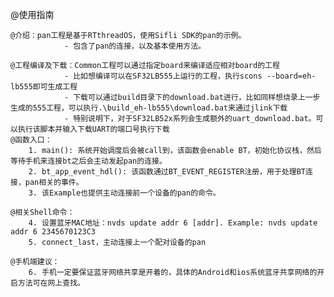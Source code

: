 @使用指南

    @介绍：pan工程是基于RTthreadOS，使用Sifli SDK的pan的示例。
                - 包含了pan的连接，以及基本使用方法。
    
    @工程编译及下载：Common工程可以通过指定board来编译适应相对board的工程
                - 比如想编译可以在SF32LB555上运行的工程，执行scons --board=eh-lb555即可生成工程
                - 下载可以通过build目录下的download.bat进行，比如同样想烧录上一步生成的555工程，可以执行.\build_eh-lb555\download.bat来通过jlink下载
                - 特别说明下，对于SF32LB52x系列会生成额外的uart_download.bat。可以执行该脚本并输入下载UART的端口号执行下载
    @函数入口：
        1. main(): 系统开始调度后会被call到，该函数会enable BT，初始化协议栈，然后等待手机来连接bt之后会主动发起pan的连接。
        2. bt_app_event_hdl(): 该函数通过BT_EVENT_REGISTER注册，用于处理BT连接，pan相关的事件。
		3. 该Example也提供主动连接前一个设备的pan的命令。

    @相关Shell命令：
        4. 设置蓝牙MAC地址：nvds update addr 6 [addr]. Example: nvds update addr 6 2345670123C3
        5. connect_last，主动连接上一个配对设备的pan

    @手机端建议：
        6. 手机一定要保证蓝牙网络共享是开着的，具体的Android和ios系统蓝牙共享网络的开启方法可在网上查找。